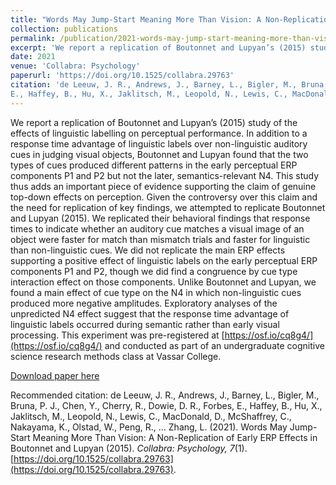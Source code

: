 ```yaml
---
title: "Words May Jump-Start Meaning More Than Vision: A Non-Replication of Early ERP Effects in Boutonnet and Lupyan (2015)"
collection: publications
permalink: /publication/2021-words-may-jump-start-meaning-more-than-vision
excerpt: 'We report a replication of Boutonnet and Lupyan’s (2015) study of the effects of linguistic labelling on perceptual performance. In addition to a response time advantage of linguistic labels over non-linguistic auditory cues in judging visual objects, Boutonnet and Lupyan found that the two types of cues produced different patterns in the early perceptual ERP components P1 and P2 but not the later, semantics-relevant N4. This study thus adds an important piece of evidence supporting the claim of genuine top-down effects on perception. Given the controversy over this claim and the need for replication of key findings, we attempted to replicate Boutonnet and Lupyan (2015). We replicated their behavioral findings that response times to indicate whether an auditory cue matches a visual image of an object were faster for match than mismatch trials and faster for linguistic than non-linguistic cues. We did not replicate the main ERP effects supporting a positive effect of linguistic labels on the early perceptual ERP components P1 and P2, though we did find a congruence by cue type interaction effect on those components. Unlike Boutonnet and Lupyan, we found a main effect of cue type on the N4 in which non-linguistic cues produced more negative amplitudes. Exploratory analyses of the unpredicted N4 effect suggest that the response time advantage of linguistic labels occurred during semantic rather than early visual processing. This experiment was pre-registered at [https://osf.io/cq8g4/](https://osf.io/cq8g4/) and conducted as part of an undergraduate cognitive science research methods class at Vassar College.'
date: 2021
venue: 'Collabra: Psychology'
paperurl: 'https://doi.org/10.1525/collabra.29763'
citation: 'de Leeuw, J. R., Andrews, J., Barney, L., Bigler, M., Bruna, P. J., Chen, Y., Cherry, R., Dowie, D. R., Forbes, 
E., Haffey, B., Hu, X., Jaklitsch, M., Leopold, N., Lewis, C., MacDonald, D., McShaffrey, C., Nakayama, K., Olstad, W., Peng, R., … Zhang, L. (2021). Words May Jump-Start Meaning More Than Vision: A Non-Replication of Early ERP Effects in Boutonnet and Lupyan (2015). *Collabra: Psychology, 7*(1). [https://doi.org/10.1525/collabra.29763](https://doi.org/10.1525/collabra.29763).'
---
```

We report a replication of Boutonnet and Lupyan’s (2015) study of the effects of linguistic labelling on perceptual performance. In addition to a response time advantage of linguistic labels over non-linguistic auditory cues in judging visual objects, Boutonnet and Lupyan found that the two types of cues produced different patterns in the early perceptual ERP components P1 and P2 but not the later, semantics-relevant N4. This study thus adds an important piece of evidence supporting the claim of genuine top-down effects on perception. Given the controversy over this claim and the need for replication of key findings, we attempted to replicate Boutonnet and Lupyan (2015). We replicated their behavioral findings that response times to indicate whether an auditory cue matches a visual image of an object were faster for match than mismatch trials and faster for linguistic than non-linguistic cues. We did not replicate the main ERP effects supporting a positive effect of linguistic labels on the early perceptual ERP components P1 and P2, though we did find a congruence by cue type interaction effect on those components. Unlike Boutonnet and Lupyan, we found a main effect of cue type on the N4 in which non-linguistic cues produced more negative amplitudes. Exploratory analyses of the unpredicted N4 effect suggest that the response time advantage of linguistic labels occurred during semantic rather than early visual processing. This experiment was pre-registered at [https://osf.io/cq8g4/](https://osf.io/cq8g4/) and conducted as part of an undergraduate cognitive science research methods class at Vassar College.

[Download paper here](https://doi.org/10.1525/collabra.29763)

Recommended citation: de Leeuw, J. R., Andrews, J., Barney, L., Bigler, M., Bruna, P. J., Chen, Y., Cherry, R., Dowie, D. R., Forbes, 
E., Haffey, B., Hu, X., Jaklitsch, M., Leopold, N., Lewis, C., MacDonald, D., McShaffrey, C., Nakayama, K., Olstad, W., Peng, R., … Zhang, L. (2021). Words May Jump-Start Meaning More Than Vision: A Non-Replication of Early ERP Effects in Boutonnet and Lupyan (2015). *Collabra: Psychology, 7*(1). [https://doi.org/10.1525/collabra.29763](https://doi.org/10.1525/collabra.29763).
